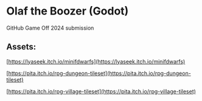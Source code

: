 # Olaf the Boozer (Godot)

GitHub Game Off 2024 submission

## Assets:
[https://lyaseek.itch.io/minifdwarfs](https://lyaseek.itch.io/minifdwarfs)

[https://pita.itch.io/rpg-dungeon-tileset](https://pita.itch.io/rpg-dungeon-tileset)

[https://pita.itch.io/rpg-village-tileset](https://pita.itch.io/rpg-village-tileset)
